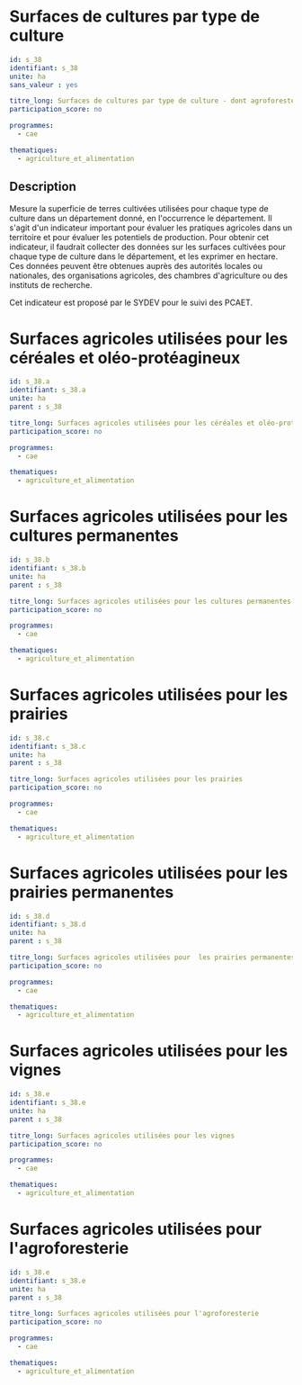 # Surfaces de cultures par type de culture 

```yaml
id: s_38
identifiant: s_38
unite: ha
sans_valeur : yes

titre_long: Surfaces de cultures par type de culture - dont agroforesterie (hors surfaces toujours en herbe)
participation_score: no

programmes:
  - cae

thematiques:
  - agriculture_et_alimentation
```
## Description
Mesure la superficie de terres cultivées utilisées pour chaque type de culture dans un département donné, en l'occurrence le département. Il s'agit d'un indicateur important pour évaluer les pratiques agricoles dans un territoire et pour évaluer les potentiels de production. Pour obtenir cet indicateur, il faudrait collecter des données sur les surfaces cultivées pour chaque type de culture dans le département, et les exprimer en hectare. Ces données peuvent être obtenues auprès des autorités locales ou nationales, des organisations agricoles, des chambres d'agriculture ou des instituts de recherche.

Cet indicateur est proposé par le SYDEV pour le suivi des PCAET.

# Surfaces agricoles utilisées pour les céréales et oléo-protéagineux

```yaml
id: s_38.a
identifiant: s_38.a
unite: ha
parent : s_38

titre_long: Surfaces agricoles utilisées pour les céréales et oléo-protéagineux
participation_score: no

programmes:
  - cae

thematiques:
  - agriculture_et_alimentation
```

# Surfaces agricoles utilisées pour les cultures permanentes
```yaml
id: s_38.b
identifiant: s_38.b
unite: ha
parent : s_38

titre_long: Surfaces agricoles utilisées pour les cultures permanentes
participation_score: no

programmes:
  - cae

thematiques:
  - agriculture_et_alimentation
```

# Surfaces agricoles utilisées pour les prairies

```yaml
id: s_38.c
identifiant: s_38.c
unite: ha
parent : s_38

titre_long: Surfaces agricoles utilisées pour les prairies
participation_score: no

programmes:
  - cae

thematiques:
  - agriculture_et_alimentation
```

# Surfaces agricoles utilisées pour les prairies permanentes

```yaml
id: s_38.d
identifiant: s_38.d
unite: ha
parent : s_38

titre_long: Surfaces agricoles utilisées pour  les prairies permanentes
participation_score: no

programmes:
  - cae

thematiques:
  - agriculture_et_alimentation
```

# Surfaces agricoles utilisées pour les vignes
```yaml
id: s_38.e
identifiant: s_38.e
unite: ha
parent : s_38

titre_long: Surfaces agricoles utilisées pour les vignes
participation_score: no

programmes:
  - cae

thematiques:
  - agriculture_et_alimentation
```

# Surfaces agricoles utilisées pour l'agroforesterie
```yaml
id: s_38.e
identifiant: s_38.e
unite: ha
parent : s_38

titre_long: Surfaces agricoles utilisées pour l'agroforesterie
participation_score: no

programmes:
  - cae

thematiques:
  - agriculture_et_alimentation
```
